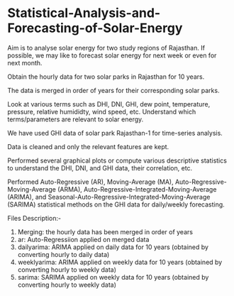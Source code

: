 # Statistical-Analysis-and-Forecasting-of-Solar-Energy
Aim is to analyse solar energy for two study regions of Rajasthan. If possible, we may like to forecast solar energy for next week or even for next month.

Obtain the hourly data for two solar parks in Rajasthan for 10 years.

The data is merged in order of years for their corresponding solar parks.

Look at various terms such as DHI, DNI, GHI, dew point, temperature, pressure, relative humididty, wind speed, etc. Understand which terms/parameters are relevant to solar energy.

We have used GHI data of solar park Rajasthan-1 for time-series analysis.

Data is cleaned and only the relevant features are kept.

Performed several graphical plots or compute various descriptive statistics to understand the DHI, DNI, and GHI data, their correlation, etc.

Performed Auto-Regressive (AR), Moving-Average (MA), Auto-Regressive-Moving-Average (ARMA), Auto-Regressive-Integrated-Moving-Average (ARIMA), and Seasonal-Auto-Regressive-Integrated-Moving-Average (SARIMA) statistical methods on the GHI data for daily/weekly forecasting.

Files Description:-
1) Merging: the hourly data has been merged in order of years
2) ar: Auto-Regressiion applied on merged data
3) dailyarima: ARIMA applied on daily data for 10 years (obtained by converting hourly to daily data)
4) weeklyarima: ARIMA applied on weekly data for 10 years (obtained by converting hourly to weekly data)
5) sarima: SARIMA applied on weekly data for 10 years (obtained by converting hourly to weekly data)
